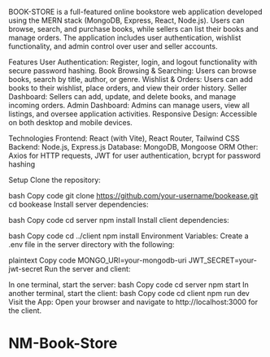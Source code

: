 BOOK-STORE  is a full-featured online bookstore web application developed using the MERN stack (MongoDB, Express, React, Node.js). Users can browse, search, and purchase books, while sellers can list their books and manage orders. The application includes user authentication, wishlist functionality, and admin control over user and seller accounts.

Features
User Authentication: Register, login, and logout functionality with secure password hashing.
Book Browsing & Searching: Users can browse books, search by title, author, or genre.
Wishlist & Orders: Users can add books to their wishlist, place orders, and view their order history.
Seller Dashboard: Sellers can add, update, and delete books, and manage incoming orders.
Admin Dashboard: Admins can manage users, view all listings, and oversee application activities.
Responsive Design: Accessible on both desktop and mobile devices.

Technologies
Frontend: React (with Vite), React Router, Tailwind CSS
Backend: Node.js, Express.js
Database: MongoDB, Mongoose ORM
Other: Axios for HTTP requests, JWT for user authentication, bcrypt for password hashing

Setup
Clone the repository:

bash
Copy code
git clone https://github.com/your-username/bookease.git
cd bookease
Install server dependencies:

bash
Copy code
cd server
npm install
Install client dependencies:

bash
Copy code
cd ../client
npm install
Environment Variables: Create a .env file in the server directory with the following:

plaintext
Copy code
MONGO_URI=your-mongodb-uri
JWT_SECRET=your-jwt-secret
Run the server and client:

In one terminal, start the server:
bash
Copy code
cd server
npm start
In another terminal, start the client:
bash
Copy code
cd client
npm run dev
Visit the App: Open your browser and navigate to http://localhost:3000 for the client.
# NM-Book-Store

